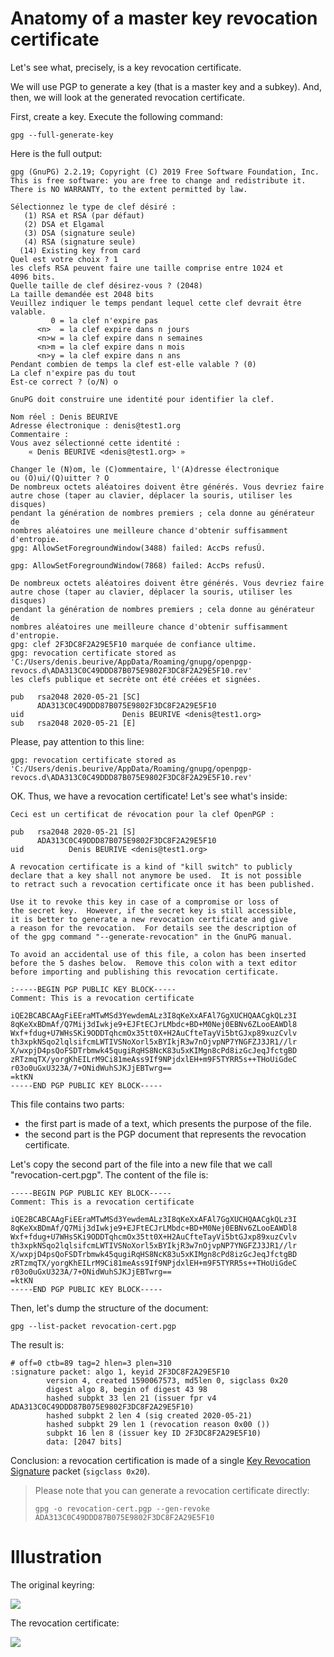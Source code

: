 # Anatomy of a master key revocation certificate

Let's see what, precisely, is a key revocation certificate.

We will use PGP to generate a key (that is a master key and a subkey).
And, then, we will look at the generated revocation certificate. 


First, create a key. Execute the following command:

    gpg --full-generate-key

Here is the full output:

    gpg (GnuPG) 2.2.19; Copyright (C) 2019 Free Software Foundation, Inc.
    This is free software: you are free to change and redistribute it.
    There is NO WARRANTY, to the extent permitted by law.

    Sélectionnez le type de clef désiré :
       (1) RSA et RSA (par défaut)
       (2) DSA et Elgamal
       (3) DSA (signature seule)
       (4) RSA (signature seule)
      (14) Existing key from card
    Quel est votre choix ? 1
    les clefs RSA peuvent faire une taille comprise entre 1024 et 4096 bits.
    Quelle taille de clef désirez-vous ? (2048)
    La taille demandée est 2048 bits
    Veuillez indiquer le temps pendant lequel cette clef devrait être valable.
             0 = la clef n'expire pas
          <n>  = la clef expire dans n jours
          <n>w = la clef expire dans n semaines
          <n>m = la clef expire dans n mois
          <n>y = la clef expire dans n ans
    Pendant combien de temps la clef est-elle valable ? (0)
    La clef n'expire pas du tout
    Est-ce correct ? (o/N) o

    GnuPG doit construire une identité pour identifier la clef.

    Nom réel : Denis BEURIVE
    Adresse électronique : denis@test1.org
    Commentaire :
    Vous avez sélectionné cette identité :
        « Denis BEURIVE <denis@test1.org> »

    Changer le (N)om, le (C)ommentaire, l'(A)dresse électronique
    ou (O)ui/(Q)uitter ? O
    De nombreux octets aléatoires doivent être générés. Vous devriez faire
    autre chose (taper au clavier, déplacer la souris, utiliser les disques)
    pendant la génération de nombres premiers ; cela donne au générateur de
    nombres aléatoires une meilleure chance d'obtenir suffisamment d'entropie.
    gpg: AllowSetForegroundWindow(3488) failed: AccÞs refusÚ.

    gpg: AllowSetForegroundWindow(7868) failed: AccÞs refusÚ.

    De nombreux octets aléatoires doivent être générés. Vous devriez faire
    autre chose (taper au clavier, déplacer la souris, utiliser les disques)
    pendant la génération de nombres premiers ; cela donne au générateur de
    nombres aléatoires une meilleure chance d'obtenir suffisamment d'entropie.
    gpg: clef 2F3DC8F2A29E5F10 marquée de confiance ultime.
    gpg: revocation certificate stored as 'C:/Users/denis.beurive/AppData/Roaming/gnupg/openpgp-revocs.d\ADA313C0C49DDD87B075E9802F3DC8F2A29E5F10.rev'
    les clefs publique et secrète ont été créées et signées.

    pub   rsa2048 2020-05-21 [SC]
          ADA313C0C49DDD87B075E9802F3DC8F2A29E5F10
    uid                      Denis BEURIVE <denis@test1.org>
    sub   rsa2048 2020-05-21 [E]

Please, pay attention to this line:

    gpg: revocation certificate stored as 'C:/Users/denis.beurive/AppData/Roaming/gnupg/openpgp-revocs.d\ADA313C0C49DDD87B075E9802F3DC8F2A29E5F10.rev'

OK. Thus, we have a revocation certificate! Let's see what's inside:

    Ceci est un certificat de révocation pour la clef OpenPGP :

    pub   rsa2048 2020-05-21 [S]
          ADA313C0C49DDD87B075E9802F3DC8F2A29E5F10
    uid          Denis BEURIVE <denis@test1.org>

    A revocation certificate is a kind of "kill switch" to publicly
    declare that a key shall not anymore be used.  It is not possible
    to retract such a revocation certificate once it has been published.

    Use it to revoke this key in case of a compromise or loss of
    the secret key.  However, if the secret key is still accessible,
    it is better to generate a new revocation certificate and give
    a reason for the revocation.  For details see the description of
    of the gpg command "--generate-revocation" in the GnuPG manual.

    To avoid an accidental use of this file, a colon has been inserted
    before the 5 dashes below.  Remove this colon with a text editor
    before importing and publishing this revocation certificate.

    :-----BEGIN PGP PUBLIC KEY BLOCK-----
    Comment: This is a revocation certificate

    iQE2BCABCAAgFiEEraMTwMSd3YewdemALz3I8qKeXxAFAl7GgXUCHQAACgkQLz3I
    8qKeXxBDmAf/Q7Mij3dIwkje9+EJFtECJrLMbdc+BD+M0Nej0EBNv6ZLooEAWDl8
    Wxf+fdug+U7WHsSKi9ODDTqhcmOx35tt0X+H2AuCfteTayVi5btGJxp89xuzCvlv
    th3xpkNSqo2lqlsifcmLWTIVSNoXorl5xBYIkjR3w7nOjvpNP7YNGFZJ3JR1//lr
    X/wxpjD4psQoFSDTrbmwk45qugiRqHS8NcK83u5xKIMgn8cPd8izGcJeqJfctgBD
    zRTzmqTX/yorgKhEILrM9Ci81meAss9If9NPjdxlEH+m9F5TYRR5s++THoUiGdeC
    r03o0uGxU323A/7+ONidWuhSJKJjEBTwrg==
    =ktKN
    -----END PGP PUBLIC KEY BLOCK-----

This file contains two parts:
* the first part is made of a text, which presents the purpose of the file.
* the second part is the PGP document that represents the revocation certificate.

Let's copy the second part of the file into a new file that we call "revocation-cert.pgp".
The content of the file is:

    -----BEGIN PGP PUBLIC KEY BLOCK-----
    Comment: This is a revocation certificate

    iQE2BCABCAAgFiEEraMTwMSd3YewdemALz3I8qKeXxAFAl7GgXUCHQAACgkQLz3I
    8qKeXxBDmAf/Q7Mij3dIwkje9+EJFtECJrLMbdc+BD+M0Nej0EBNv6ZLooEAWDl8
    Wxf+fdug+U7WHsSKi9ODDTqhcmOx35tt0X+H2AuCfteTayVi5btGJxp89xuzCvlv
    th3xpkNSqo2lqlsifcmLWTIVSNoXorl5xBYIkjR3w7nOjvpNP7YNGFZJ3JR1//lr
    X/wxpjD4psQoFSDTrbmwk45qugiRqHS8NcK83u5xKIMgn8cPd8izGcJeqJfctgBD
    zRTzmqTX/yorgKhEILrM9Ci81meAss9If9NPjdxlEH+m9F5TYRR5s++THoUiGdeC
    r03o0uGxU323A/7+ONidWuhSJKJjEBTwrg==
    =ktKN
    -----END PGP PUBLIC KEY BLOCK-----
    
Then, let's dump the structure of the document:

    gpg --list-packet revocation-cert.pgp
    
The result is:

    # off=0 ctb=89 tag=2 hlen=3 plen=310
    :signature packet: algo 1, keyid 2F3DC8F2A29E5F10
            version 4, created 1590067573, md5len 0, sigclass 0x20
            digest algo 8, begin of digest 43 98
            hashed subpkt 33 len 21 (issuer fpr v4 ADA313C0C49DDD87B075E9802F3DC8F2A29E5F10)
            hashed subpkt 2 len 4 (sig created 2020-05-21)
            hashed subpkt 29 len 1 (revocation reason 0x00 ())
            subpkt 16 len 8 (issuer key ID 2F3DC8F2A29E5F10)
            data: [2047 bits]

Conclusion: a revocation certification is made of a single [Key Revocation Signature](https://tools.ietf.org/html/rfc4880#section-5.2.1) packet (`sigclass 0x20`).

> Please note that you can generate a revocation certificate directly:
>
> `gpg -o revocation-cert.pgp --gen-revoke ADA313C0C49DDD87B075E9802F3DC8F2A29E5F10`

# Illustration

The original keyring:

![](images/pgp-packets-public-keyring-full.svg)

The revocation certificate:

![](images/pgp-packets-key-revocation-certificate.svg)

